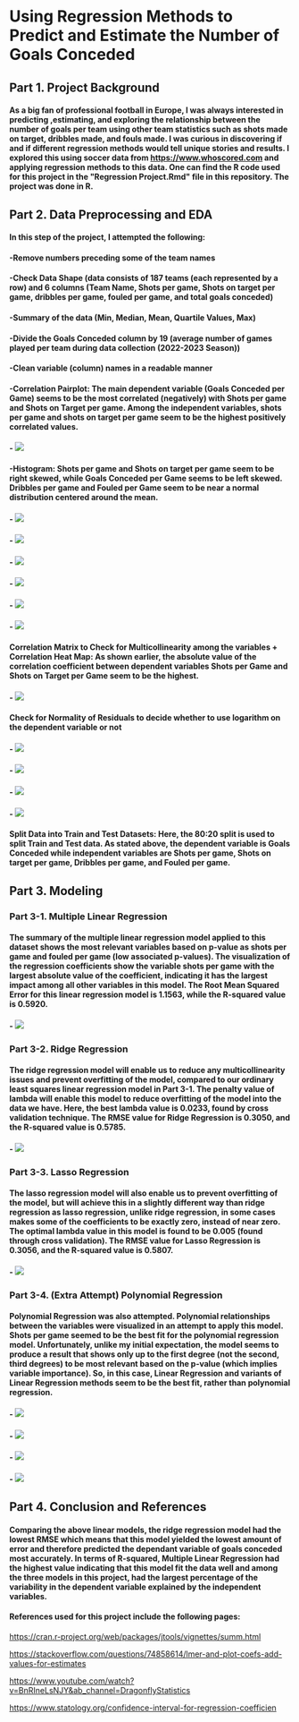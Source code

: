 # Using Regression Methods to Predict and Estimate the Number of Goals Conceded

## Part 1. Project Background

#### As a big fan of professional football in Europe, I was always interested in predicting ,estimating, and exploring the relationship between the number of goals per team using other team statistics such as shots made on target, dribbles made, and fouls made. I was curious in discovering if and if different regression methods would tell unique stories and results. I explored this using soccer data from https://www.whoscored.com and applying regression methods to this data. One can find the R code used for this project in the "Regression Project.Rmd" file in this repository. The project was done in R. 

## Part 2. Data Preprocessing and EDA

#### In this step of the project, I attempted the following:
#### -Remove numbers preceding some of the team names
#### -Check Data Shape (data consists of 187 teams (each represented by a row) and 6 columns (Team Name, Shots per game, Shots on target per game, dribbles per game, fouled per game, and total goals conceded) 
#### -Summary of the data (Min, Median, Mean, Quartile Values, Max) 
#### -Divide the Goals Conceded column by 19 (average number of games played per team during data collection (2022-2023 Season))
#### -Clean variable (column) names in a readable manner
#### -Correlation Pairplot: The main dependent variable (Goals Conceded per Game) seems to be the most correlated (negatively) with Shots per game and Shots on Target per game. Among the independent variables, shots per game and shots on target per game seem to be the highest positively correlated values. 

#### - ![](Visualizations/regression-viz1.png)

#### -Histogram: Shots per game and Shots on target per game seem to be right skewed, while Goals Conceded per Game seems to be left skewed. Dribbles per game and Fouled per Game seem to be near a normal distribution centered around the mean.

#### - ![](Visualizations/regression-hist1.png)
#### - ![](Visualizations/regression-hist2.png)
#### - ![](Visualizations/regression-hist3.png)
#### - ![](Visualizations/regression-hist4.png)
#### - ![](Visualizations/regression-hist5.png)
#### - ![](Visualizations/regression-hist6.png)

#### Correlation Matrix to Check for Multicollinearity among the variables + Correlation Heat Map: As shown earlier, the absolute value of the correlation coefficient between dependent variables Shots per Game and Shots on Target per Game seem to be the highest.

#### - ![](Visualizations/regression-cor1.png)

#### Check for Normality of Residuals to decide whether to use logarithm on the dependent variable or not

#### - ![](Visualizations/regression-check1.png)
#### - ![](Visualizations/regression-check2.png)
#### - ![](Visualizations/regression-check3.png)
#### - ![](Visualizations/regression-check4.png)

#### Split Data into Train and Test Datasets: Here, the 80:20 split is used to split Train and Test data. As stated above, the dependent variable is Goals Conceded while independent variables are Shots per game, Shots on target per game, Dribbles per game, and Fouled per game.

## Part 3. Modeling

### Part 3-1. Multiple Linear Regression

#### The summary of the multiple linear regression model applied to this dataset shows the most relevant variables based on p-value as shots per game and fouled per game (low associated p-values). The visualization of the regression coefficients show the variable shots per game with the largest absolute value of the coefficient, indicating it has the largest impact among all other variables in this model. The Root Mean Squared Error for this linear regression model is 1.1563, while the R-squared value is 0.5920. 

#### - ![](Visualizations/regression-linearregression-coef.png)

### Part 3-2. Ridge Regression

#### The ridge regression model will enable us to reduce any multicollinearity issues and prevent overfitting of the model, compared to our ordinary least squares linear regression model in Part 3-1. The penalty value of lambda will enable this model to reduce overfitting of the model into the data we have. Here, the best lambda value is 0.0233, found by cross validation technique. The RMSE value for Ridge Regression is 0.3050, and the R-squared value is 0.5785.

#### - ![](Visualizations/regression-bestlambda-ridge.png)

### Part 3-3. Lasso Regression

#### The lasso regression model will also enable us to prevent overfitting of the model, but will achieve this in a slightly different way than ridge regression as lasso regression, unlike ridge regression, in some cases makes some of the coefficients to be exactly zero, instead of near zero. The optimal lambda value in this model is found to be 0.005 (found through cross validation). The RMSE value for Lasso Regression is 0.3056, and the R-squared value is 0.5807.

#### - ![](Visualizations/regression-bestlambda-lasso.png)

### Part 3-4. (Extra Attempt) Polynomial Regression

#### Polynomial Regression was also attempted. Polynomial relationships between the variables were visualized in an attempt to apply this model. Shots per game seemed to be the best fit for the polynomial regression model. Unfortunately, unlike my initial expectation, the model seems to produce a result that shows only up to the first degree (not the second, third degrees) to be most relevant based on the p-value (which implies variable importance). So, in this case, Linear Regression and variants of Linear Regression methods seem to be the best fit, rather than polynomial regression. 

#### - ![](Visualizations/poly1.png)
#### - ![](Visualizations/poly2.png)
#### - ![](Visualizations/poly3.png)
#### - ![](Visualizations/poly4.png)

## Part 4. Conclusion and References

#### Comparing the above linear models, the ridge regression model had the lowest RMSE which means that this model yielded the lowest amount of error and therefore predicted the dependant variable of goals conceded most accurately. In terms of R-squared, Multiple Linear Regression had the highest value indicating that this model fit the data well and among the three models in this project, had the largest percentage of the variability in the dependent variable explained by the independent variables.

#### References used for this project include the following pages:

https://cran.r-project.org/web/packages/jtools/vignettes/summ.html

https://stackoverflow.com/questions/74858614/lmer-and-plot-coefs-add-values-for-estimates

https://www.youtube.com/watch?v=BnRIneLsNJY&ab_channel=DragonflyStatistics

https://www.statology.org/confidence-interval-for-regression-coefficien
